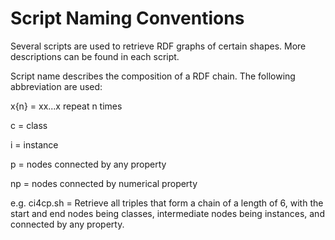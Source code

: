 # Script Naming Conventions

Several scripts are used to retrieve RDF graphs of certain shapes. More descriptions can be found in each script.

Script name describes the composition of a RDF chain. The following abbreviation are used:

x{n} = xx...x repeat n times

c = class

i = instance

p = nodes connected by any property

np = nodes connected by numerical property

e.g. ci4cp.sh = Retrieve all triples that form a chain of a length of 6, with the start and end nodes being classes,  intermediate nodes being instances, and connected by any property.
